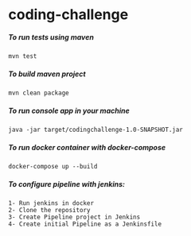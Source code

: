 # coding-challenge

##### To run tests using maven 
```
mvn test
```

##### To build maven project
```
mvn clean package
```

##### To run console app in your machine
```
java -jar target/codingchallenge-1.0-SNAPSHOT.jar
```

##### To run docker container with docker-compose

```
docker-compose up --build 
```

##### To configure pipeline with jenkins: 

```
1- Run jenkins in docker 
2- Clone the repository
3- Create Pipeline project in Jenkins
4- Create initial Pipeline as a Jenkinsfile
```